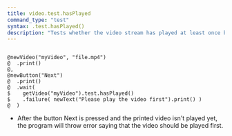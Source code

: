 ```yaml
---
title: video.test.hasPlayed
command_type: "test"
syntax: .test.hasPlayed()
description: "Tests whether the video stream has played at least once before in the trial."
---
```


<!--more-->

<pre><code class="language-diff-javascript diff-highlight try-true">
@newVideo("myVideo", "file.mp4")
@  .print()
@,
@newButton("Next")
@  .print()
@  .wait(
$    getVideo("myVideo").test.hasPlayed()
$    .failure( newText("Please play the video first").print() )
@  )
</code></pre>

+ After the button Next is pressed and the printed video isn't played yet, the program will throw error saying that the video should be played first.	
